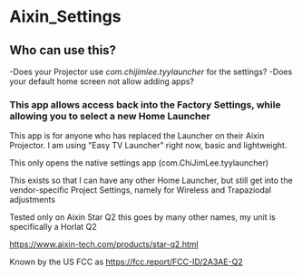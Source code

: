 # Aixin_Settings

## Who can use this?
-Does your Projector use *com.chijimlee.tyylauncher* for the settings?
-Does your default home screen not allow adding apps?

### This app allows access back into the Factory Settings, while allowing you to select a new Home Launcher


This app is for anyone who has replaced the Launcher on their Aixin Projector.
I am using "Easy TV Launcher" right now, basic and lightweight.

This only opens the native settings app (com.ChiJimLee.tyylauncher)

This exists so that I can have any other Home Launcher, but still get into the vendor-specific Project Settings, namely for Wireless and Trapaziodal adjustments

Tested only on Aixin Star Q2
this goes by many other names, my unit is specifically a Horlat Q2

https://www.aixin-tech.com/products/star-q2.html

Known by the US FCC as 
https://fcc.report/FCC-ID/2A3AE-Q2
